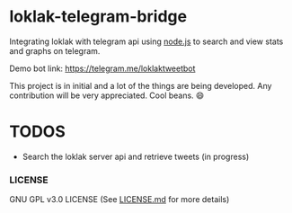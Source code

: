 # loklak-telegram-bridge

Integrating loklak with telegram api using [node.js](https://nodejs.org) to search and view stats and graphs on
telegram.

Demo bot link: https://telegram.me/loklaktweetbot

This project is in initial and a lot of the things are being developed. Any contribution will be
very appreciated. Cool beans. :smile:

# TODOS
- Search the loklak server api and retrieve tweets (in progress)


### LICENSE
GNU GPL v3.0 LICENSE (See [LICENSE.md](LICENSE.md) for more details)
